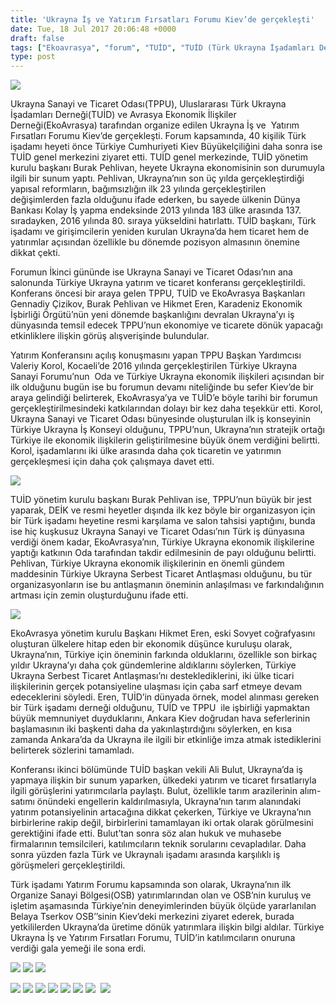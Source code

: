 ```yaml
---
title: 'Ukrayna İş ve Yatırım Fırsatları Forumu Kiev’de gerçekleşti'
date: Tue, 18 Jul 2017 20:06:48 +0000
draft: false
tags: ["Ekoavrasya", "forum", "TUİD", "TUİD (Türk Ukrayna İşadamları Derneği)", "Ukrayna Sanayi ve Ticaret Odası", "Ukrayna ticaret", "Ukrayna yatırım"]
type: post
---
```


![](http://burakpehlivan.org/wp-content/uploads/2017/07/20017473_10155459055289544_1794450366006333724_o.jpg)




Ukrayna Sanayi ve Ticaret Odası(TPPU), Uluslararası Türk Ukrayna İşadamları Derneği(TUİD) ve Avrasya Ekonomik İlişkiler Derneği(EkoAvrasya) tarafından organize edilen Ukrayna İş ve  Yatırım Fırsatları Forumu Kiev’de gerçekleşti. Forum kapsamında, 40 kişilik Türk işadamı heyeti önce Türkiye Cumhuriyeti Kiev Büyükelçiliğini daha sonra ise TUİD genel merkezini ziyaret etti. TUİD genel merkezinde, TUİD yönetim kurulu başkanı Burak Pehlivan, heyete Ukrayna ekonomisinin son durumuyla ilgili bir sunum yaptı. Pehlivan, Ukrayna’nın son üç yılda gerçekleştirdiği yapısal reformların, bağımsızlığın ilk 23 yılında gerçekleştirilen değişimlerden fazla olduğunu ifade ederken, bu sayede ülkenin Dünya Bankası Kolay İş yapma endeksinde 2013 yılında 183 ülke arasında 137. sıradayken, 2016 yılında 80. sıraya yükseldini hatırlattı. TUİD başkanı, Türk işadamı ve girişimcilerin yeniden kurulan Ukrayna’da hem ticaret hem de yatırımlar açısından özellikle bu dönemde pozisyon almasının önemine dikkat çekti.




Forumun İkinci gününde ise Ukrayna Sanayi ve Ticaret Odası’nın ana salonunda Türkiye Ukrayna yatırım ve ticaret konferansı gerçekleştirildi. Konferans öncesi bir araya gelen TPPU, TUİD ve EkoAvrasya Başkanları Gennadiy Çizikov, Burak Pehlivan ve Hikmet Eren, Karadeniz Ekonomik İşbirliği Örgütü’nün yeni dönemde başkanlığını devralan Ukrayna’yı iş dünyasında temsil edecek TPPU’nun ekonomiye ve ticarete dönük yapacağı etkinliklere ilişkin görüş alışverişinde bulundular.




Yatırım Konferansını açılış konuşmasını yapan TPPU Başkan Yardımcısı Valeriy Korol, Kocaeli’de 2016 yılında gerçekleştirilen Türkiye Ukrayna Sanayi Forumu’nun  Oda ve Türkiye Ukrayna ekonomik ilişkileri açısından bir ilk olduğunu bugün ise bu forumun devamı niteliğinde bu sefer Kiev’de bir araya gelindiği belirterek, EkoAvrasya’ya ve TUİD’e böyle tarihi bir forumun gerçekleştirilmesindeki katkılarından dolayı bir kez daha teşekkür etti. Korol, Ukrayna Sanayi ve Ticaret Odası bünyesinde oluşturulan ilk iş konseyinin Türkiye Ukrayna İş Konseyi olduğunu, TPPU’nun, Ukrayna’nın stratejik ortağı Türkiye ile ekonomik ilişkilerin geliştirilmesine büyük önem verdiğini belirtti. Korol, işadamlarını iki ülke arasında daha çok ticaretin ve yatırımın gerçekleşmesi için daha çok çalışmaya davet etti.




![](http://burakpehlivan.org/wp-content/uploads/2017/07/DSC_7067.jpg)




TUİD yönetim kurulu başkanı Burak Pehlivan ise, TPPU’nun büyük bir jest yaparak, DEİK ve resmi heyetler dışında ilk kez böyle bir organizasyon için bir Türk işadamı heyetine resmi karşılama ve salon tahsisi yaptığını, bunda ise hiç kuşkusuz Ukrayna Sanayi ve Ticaret Odası’nın Türk iş dünyasına verdiği önem kadar, EkoAvrasya’nın, Türkiye Ukrayna ekonomik ilişkilerine yaptığı katkının Oda tarafından takdir edilmesinin de payı olduğunu belirtti. Pehlivan, Türkiye Ukrayna ekonomik ilişkilerinin en önemli gündem maddesinin Türkiye Ukrayna Serbest Ticaret Antlaşması olduğunu, bu tür organizasyonların ise bu antlaşmanın öneminin anlaşılması ve farkındalığının artması için zemin oluşturduğunu ifade etti.




![](http://burakpehlivan.org/wp-content/uploads/2017/07/DSC_6471.jpg)




EkoAvrasya yönetim kurulu Başkanı Hikmet Eren, eski Sovyet coğrafyasını oluşturan ülkelere hitap eden bir ekonomik düşünce kuruluşu olarak, Ukrayna’nın, Türkiye için öneminin farkında olduklarını, özellikle son birkaç yıldır Ukrayna’yı daha çok gündemlerine aldıklarını söylerken, Türkiye Ukrayna Serbest Ticaret Antlaşması’nı desteklediklerini, iki ülke ticari ilişkilerinin gerçek potansiyeline ulaşması için çaba sarf etmeye devam edeceklerini söyledi. Eren, TUİD’in dünyada örnek, model alınması gereken bir Türk işadamı derneği olduğunu, TUİD ve TPPU  ile işbirliği yapmaktan büyük memnuniyet duyduklarını, Ankara Kiev doğrudan hava seferlerinin başlamasının iki başkenti daha da yakınlaştırdığını söylerken, en kısa zamanda Ankara’da da Ukrayna ile ilgili bir etkinliğe imza atmak istediklerini belirterek sözlerini tamamladı.




Konferansı ikinci bölümünde TUİD başkan vekili Ali Bulut, Ukrayna’da iş yapmaya ilişkin bir sunum yaparken, ülkedeki yatırım ve ticaret fırsatlarıyla ilgili görüşlerini yatırımcılarla paylaştı. Bulut, özellikle tarım arazilerinin alım-satımı önündeki engellerin kaldırılmasıyla, Ukrayna’nın tarım alanındaki yatırım potansiyelinin artacağına dikkat çekerken, Türkiye ve Ukrayna’nın birbirlerine rakip değil, birbirlerini tamamlayan iki ortak olarak görülmesini gerektiğini ifade etti. Bulut’tan sonra söz alan hukuk ve muhasebe firmalarının temsilcileri, katılımcıların teknik sorularını cevapladılar. Daha sonra yüzden fazla Türk ve Ukraynalı işadamı arasında karşılıklı iş görüşmeleri gerçekleştirildi. 




Türk işadamı Yatırım Forumu kapsamında son olarak, Ukrayna’nın ilk Organize Sanayi Bölgesi(OSB) yatırımlarından olan ve OSB’nin kuruluş ve işletim aşamasında Türkiye’nin deneyimlerinden büyük ölçüde yararlanılan Belaya Tserkov OSB’’sinin Kiev’deki merkezini ziyaret ederek, burada yetkililerden Ukrayna’da üretime dönük yatırımlara ilişkin bilgi aldılar. Türkiye Ukrayna İş ve Yatırım Fırsatları Forumu, TUİD’in katılımcıların onuruna verdiği gala yemeği ile sona erdi.




![](http://burakpehlivan.org/wp-content/uploads/2017/07/DSC_3982.jpg) ![](http://burakpehlivan.org/wp-content/uploads/2017/07/DSC_3987.jpg) ![](http://burakpehlivan.org/wp-content/uploads/2017/07/DSC_4018.jpg)




![](http://burakpehlivan.org/wp-content/uploads/2017/07/IMG_8564-8-Копировать.jpg) ![](http://burakpehlivan.org/wp-content/uploads/2017/07/IMG_8573-13-Копировать.jpg) ![](http://burakpehlivan.org/wp-content/uploads/2017/07/IMG_8600-32-Копировать.jpg) ![](http://burakpehlivan.org/wp-content/uploads/2017/07/IMG_8608-38-Копировать.jpg) ![](http://burakpehlivan.org/wp-content/uploads/2017/07/IMG_8611-40-Копировать.jpg) ![](http://burakpehlivan.org/wp-content/uploads/2017/07/IMG_8650-63-Копировать.jpg) ![](http://burakpehlivan.org/wp-content/uploads/2017/07/IMG_8669-70-Копировать.jpg)  ![](http://burakpehlivan.org/wp-content/uploads/2017/07/IMG_8735-113-Копировать.jpg)